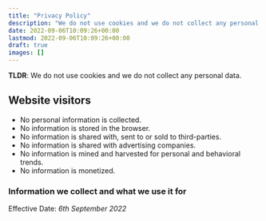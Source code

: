```yaml
---
title: "Privacy Policy"
description: "We do not use cookies and we do not collect any personal data."
date: 2022-09-06T10:09:26+00:00
lastmod: 2022-09-06T10:09:26+00:00
draft: true
images: []
---
```


__TLDR__: We do not use cookies and we do not collect any personal data.

## Website visitors

- No personal information is collected.
- No information is stored in the browser.
- No information is shared with, sent to or sold to third-parties.
- No information is shared with advertising companies.
- No information is mined and harvested for personal and behavioral trends.
- No information is monetized.

### Information we collect and what we use it for


Effective Date: _6th September 2022_
